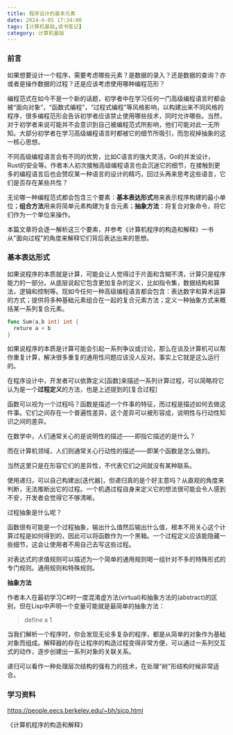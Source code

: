 ```yaml
---
title: 程序设计的基本元素
date: 2024-6-05 17:34:00
tags: [计算机基础,读书笔记]
category: 计算机基础
---
```


### 前言

如果想要设计一个程序，需要考虑哪些元素？是数据的录入？还是数据的查询？亦或者是操作数据的过程？还是应该考虑使用哪种编程范形？

编程范式在如今不是一个新的话题，初学者中在学习任何一门高级编程语言时都会被“面向对象”，“函数式编程”，“过程式编程”等风格影响，以构建出来不同风格的程序，很多编程范形会告诉初学者应该禁止使用哪些技术，同时允许哪些。当然，对于初学者来说可能并不会意识到自己被编程范式所影响，他们可能对此一无所知。大部分初学者在学习高级编程语言时都被它的细节所吸引，而忽视掉抽象的这一核心思想。

不同高级编程语言会有不同的优势，比如C语言的强大灵活，Go的并发设计，Rust的安全等。作者本人初次接触高级编程语言也会沉迷它的细节，在接触到更多的编程语言后也会赞叹某一种语言的设计的精巧，回过头再来思考这些语言，它们是否存在某些共性？

无论哪一种编程范式都会包含三个要素：**基本表达形式**用来表示程序构建的最小单位；**组合方法**用来将简单元素构建为复合元素；**抽象方法**：将复合对象命令，将它们作为一个单位来操作。

本篇文章将会逐一解析这三个要素，并参考《计算机程序的构造和解释》一书从"面向过程"的角度来解释它们背后表达出来的思想。





### 基本表达形式

如果说程序的本质就是计算，可能会让人觉得过于片面和含糊不清，计算只是程序能力的一部分。从底层说起它包含更加复杂的定义，比如指令集，数据结构和算法，逻辑和控制等。现如今任何一种高级编程语言都会包含：表达数字和算术运算的方式；提供将多种基础元素组合在一起的复合元素方法；定义一种抽象方式来概括某一系列复合元素。

```go
func Sum(a,b int) int {
  reture a + b
}
```

如果说程序的本质是计算可能会引起一系列争议或讨论，那么在谈及计算机可以帮你重复计算，解决很多重复的通用性问题应该没人反对。事实上它就是这么运行的。

在程序设计中，开发者可以依靠定义[函数]来描述一系列计算过程，可以简略将它认为是一个**过程定义**的方法，也是上述提到的[复合过程]

函数可以视为一个过程吗？函数是描述一个件事的特征，而过程是描述如何去做这件事。它们之间存在一个普遍性差异，这个差异可以被形容成，说明性与行动性知识之间的差异。

在数学中，人们通常关心的是说明性的描述——即指它描述的是什么？

而在计算机领域，人们则通常关心行动性的描述——即某个函数是怎么做的。

当然这里只是在形容它们的差异性，不代表它们之间就没有某种联系。



使用递归，可以自己构建出[迭代器]，但递归真的是个好主意吗？从直观的角度来判断，无法推断出它的过程。一个机遇过程自身来定义它的想法很可能会令人感到不安，开发者会觉得它不够清晰。

过程抽象是什么呢？

函数很有可能是一个过程抽象，输出什么值然后输出什么值，根本不用关心这个计算过程是如何得到的，因此可以将函数作为一个黑箱。一个过程定义应该能隐藏一些细节，这会让使用者不用自己去写这些过程。





对表达式的求值规则可以描述为一个简单的通用规则喝一组针对不多的特殊形式的专门规则。通用规则和特殊规则。











**抽象方法**

作者本人在最初学习C#时一度混淆虚方法(virtual)和抽象方法的(abstract)的区别，但在Lisp中声明一个变量可能就是最简单的抽象方法：

> define a 1

当我们解析一个程序时，你会发现无论多复杂的程序，都是从简单的对象作为基础对象而组成。解释器的存在让程序的构造过程变得非常方便，可以通过一系列交互式的动作，逐步创建出一系列对象的关联关系。

递归可以看作一种处理层次结构的强有力的技术，在处理"树"形结构时候非常适合。





### 学习资料

https://people.eecs.berkeley.edu/~bh/sicp.html

《计算机程序的构造和解释》













